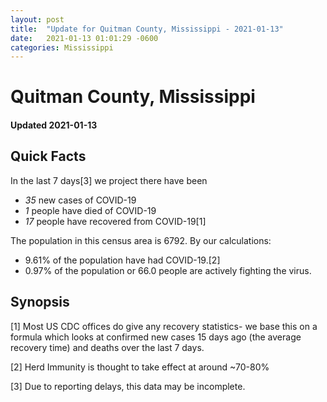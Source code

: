 ```yaml
---
layout: post
title:  "Update for Quitman County, Mississippi - 2021-01-13"
date:   2021-01-13 01:01:29 -0600
categories: Mississippi
---
```


# Quitman County, Mississippi
#### Updated 2021-01-13

## Quick Facts

In the last 7 days[3] we project there have been
- *35* new cases of COVID-19
- *1* people have died of COVID-19
- *17* people have recovered from COVID-19[1]

The population in this census area is 6792. By our calculations:
- 9.61% of the population have had COVID-19.[2]
- 0.97% of the population or 66.0 people are actively fighting the virus.

## Synopsis




[1] Most US CDC offices do give any recovery statistics- we base this on a formula which looks at confirmed new cases
15 days ago (the average recovery time) and deaths over the last 7 days.

[2] Herd Immunity is thought to take effect at around ~70-80%

[3] Due to reporting delays, this data may be incomplete.
 
    